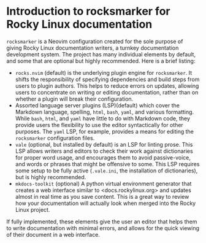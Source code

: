 # Introduction to rocksmarker for Rocky Linux documentation

`rocksmarker` is a Neovim configuration created for the sole purpose of giving Rocky Linux documentation writers, a turnkey documentation development system. The project has many individual elements by default, and some that are optional but highly recommended. Here is a brief listing:

* `rocks.nvim` (default) is the underlying plugin engine for `rocksmarker`. It shifts the responsibility of specifying dependencies and build steps from users to plugin authors. This helps to reduce errors on updates, allowing users to concentrate on writing or editing documentation, rather than on whether a plugin will break their configuration.
* Assorted language server plugins (LSP)(default) which cover the Markdown language, spelling, `html`, `bash`, `yaml`, and various formatting. While `bash`, `html`, and `yaml` have little to do with Markdown code, they provide users the flexibility to use the editor syntactically for other purposes. The `yaml` LSP, for example, provides a means for editing the `rocksmarker` configuration files.
* `vale` (optional, but installed by default) is an LSP for linting prose. This LSP allows writers and editors to check their work against dictionaries for proper word usage, and encourages them to avoid passive-voice, and words or phrases that might be offensive to some. This LSP requires some setup to be fully active (`.vale.ini`, the installation of dictionaries), but is highly recommended.
* `mkdocs-toolkit` (optional) A python virtual environment generator that creates a web interface similar to <docs.rockylinux.org> and updates almost in real time as you save content. This is a great way to review how your documentation will actually look when merged into the Rocky Linux project.

If fully implemented, these elements give the user an editor that helps them to write documentation with minimal errors, and allows for the quick viewing of their document in a web interface.
